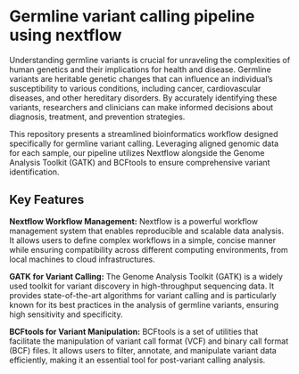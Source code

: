 # Germline variant calling pipeline using nextflow

Understanding germline variants is crucial for unraveling the complexities of human genetics and their implications for health and disease. Germline variants are heritable genetic changes that can influence an individual’s susceptibility to various conditions, including cancer, cardiovascular diseases, and other hereditary disorders. By accurately identifying these variants, researchers and clinicians can make informed decisions about diagnosis, treatment, and prevention strategies.

This repository presents a streamlined bioinformatics workflow designed specifically for germline variant calling. Leveraging aligned genomic data for each sample, our pipeline utilizes Nextflow alongside the Genome Analysis Toolkit (GATK) and BCFtools to ensure comprehensive variant identification.

## Key Features

**Nextflow Workflow Management:** Nextflow is a powerful workflow management system that enables reproducible and scalable data analysis. It allows users to define complex workflows in a simple, concise manner while ensuring compatibility across different computing environments, from local machines to cloud infrastructures.

**GATK for Variant Calling:** The Genome Analysis Toolkit (GATK) is a widely used toolkit for variant discovery in high-throughput sequencing data. It provides state-of-the-art algorithms for variant calling and is particularly known for its best practices in the analysis of germline variants, ensuring high sensitivity and specificity.

**BCFtools for Variant Manipulation:** BCFtools is a set of utilities that facilitate the manipulation of variant call format (VCF) and binary call format (BCF) files. It allows users to filter, annotate, and manipulate variant data efficiently, making it an essential tool for post-variant calling analysis.
